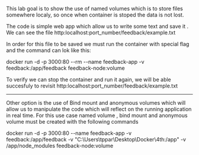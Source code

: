 This lab goal is to show the use of named volumes which is to store files somewhere localy, so once when container is stoped the data is not lost. 

The code is simple web app which allow us to write some text and save it . We can see the file http:localhost:port_number/feedback/example.txt

In order for this file to be saved we must run the container with special flag and the command can lok like this:

docker run -d -p 3000:80 --rm --name feedback-app -v feedback:/app/feedback feedback-node:volume

To verify we can stop the container and run it again, we will be able succesfuly to revisit http:localhost:port_number/feedback/example.txt

--------------------------------------------------------------------------------------------------------------------------------------------------

Other option is the use of Bind mount and anonymous volumes which will allow us to manipulate the code which will reflect on the running application
in real time. For this use case named volume , bind mount and anonymous volume must be created with the following commands 

docker run -d -p 3000:80  --name feedback-app -v feedback:/app/feedback -v "C:\Users\tppar\Desktop\Docker\4th:/app" -v /app/node_modules feedback-node:volume
